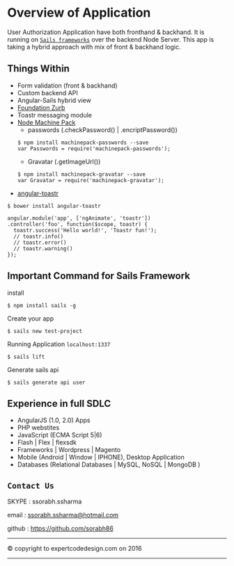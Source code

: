 # Overview of Application
User Authorization Application have both fronthand & backhand. It is running on [`Sails frameworks`](http://sailsjs.com) over the backend Node Server. This app is taking a hybrid approach with mix of front & backhand logic. 

## Things Within
* Form validation (front & backhand)
* Custom backend API
* Angular-Sails hybrid view
* [Foundation Zurb](https://foundation.zurb.com/)
* Toastr messaging module
* [Node Machine Pack](http://node-machine.org/)
  * passwords (.checkPassword() | .encriptPassword())
  ```
  $ npm install machinepack-passwords --save
  var Passwords = require('machinepack-passwords');
  ```
  * Gravatar (.getImageUrl())
  ```
  $ npm install machinepack-gravatar --save
  var Gravatar = require('machinepack-gravatar');
  ```
* [angular-toastr](https://github.com/Foxandxss/angular-toastr)
```
$ bower install angular-toastr

angular.module('app', ['ngAnimate', 'toastr'])
.controller('foo', function($scope, toastr) {
  toastr.success('Hello world!', 'Toastr fun!');
  // toastr.info()
  // toastr.error()
  // toastr.warning()
});
```

## Important Command for Sails Framework
install

```
$ npm install sails -g
```
Create your app
```
$ sails new test-project
```
Running Application `localhost:1337`
```
$ sails lift
```
Generate sails api
```
$ sails generate api user
```


## Experience in full SDLC
* AngularJS (1.0, 2.0) Apps
* PHP webstites
* JavaScript (ECMA Script 5|6)
* Flash | Flex | flexsdk
* Frameworks | Wordpress | Magento 
* Mobile (Android | Window | IPHONE), Desktop Application
* Databases (Relational Databases | MySQL, NoSQL | MongoDB )
## `Contact Us`
SKYPE : ssorabh.ssharma

email : ssorabh.ssharma@hotmail.com

github : https://github.com/sorabh86

-----------

© copyright to expertcodedesign.com on 2016 

-----------